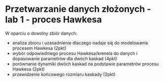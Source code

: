 # Przetwarzanie danych złożonych - lab 1 - proces Hawkesa

W oparciu o dowolny zbiór danych:
- analiza zbioru i uzasadnienie dlaczego nadaje się do modelowania procesem Hawkesa (2pkt)
- wybór odpowiedniego procesu Hawkesa/krenela do danych i dopasowanie parametrów dla dwóch kaskad (4pkt)
- porównanie dynamiki dwóch kaskad na podstawie parametrów procesu Hawkesa (2pkt)
- przewidzenie końcowego rozmiaru kaskady (2pkt)
